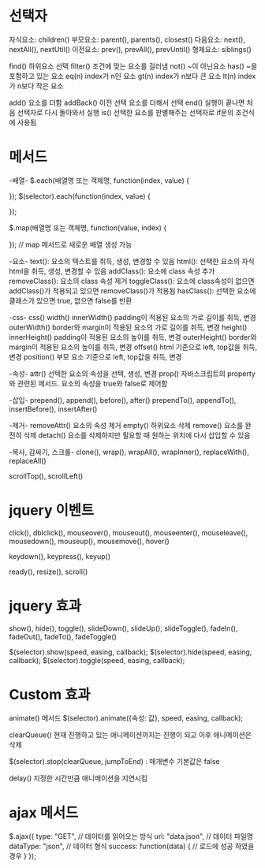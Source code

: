 # 선택자
자식요소: children()
부모요소: parent(), parents(), closest()
다음요소: next(), nextAll(), nextUtil()
이전요소: prev(), prevAll(), prevUntil()
형제요소: siblings()

find() 하위요소 선택
filter() 조건에 맞는 요소를 걸러냄
not() ~이 아닌요소
has() ~을 포함하고 있는 요소
eq(n) index가 n인 요소
gt(n) index가 n보다 큰 요소
lt(n) index가 n보다 작은 요소

add() 요소를 더함
addBack() 이전 선택 요소를 더해서 선택
end() 실행이 끝나면 처음 선택자로 다시 돌아와서 실행
is() 선택한 요소를 판별해주는 선택자로 if문의 조건식에 사용됨

# 메서드

-배열-
$.each(배열명 또는 객체명, function(index, value) {

});
$(selector).each(function(index, value) {

});

$.map(배열명 또는 객체명, function(value, index) {

}); // map 메서드로 새로운 배열 생성 가능

-요소-
text(): 요소의 텍스트를 취득, 생성, 변경할 수 있음
html(): 선택한 요소의 자식 html을 취득, 생성, 변경할 수 있음
addClass(): 요소에 class 속성 추가
removeClass(): 요소의 class 속성 제거
toggleClass(): 요소에 class속성이 없으면 addClass()가 적용되고 있으면 removeClass()가 적용됨
hasClass(): 선택한 요소에 클래스가 있으면 true, 없으면 false를 반환

-css-
css()
width()
innerWidth() padding이 적용된 요소의 가로 길이를 취득, 변경
outerWidth() border와 margin이 적용된 요소의 가로 길이를 취득, 변경
height()
innerHeight() padding이 적용된 요소의 높이를 취득, 변경
outerHeight() border와 margin이 적용된 요소의 높이를 취득, 변경
offset() html 기준으로 left, top값을 취득, 변경
position() 부모 요소 기준으로 left, top값을 취득, 변경

-속성-
attr() 선택한 요소의 속성을 선택, 생성, 변경
prop() 자바스크립트의 property와 관련된 메서드. 요소의 속성을 true와 false로 제어함

-삽입-
prepend(), append(), before(), after()
prependTo(), appendTo(), insertBefore(), insertAfter()

-제거-
removeAttr() 요소의 속성 제거
empty() 하위요소 삭제
remove() 요소를 완전히 삭제
detach() 요소를 삭제하지만 필요할 때 원하는 위치에 다시 삽입할 수 있음 

-복사, 감싸기, 스크롤-
clone(), wrap(), wrapAll(), wrapInner(), replaceWith(), replaceAll()

scrollTop(), scrollLeft()

# jquery 이벤트
click(), dblclick(), mouseover(), mouseout(), mouseenter(), mouseleave(),
mousedown(), mouseup(), mousemove(), hover()

keydown(), keypress(), keyup()

ready(), resize(), scroll()

# jquery 효과
show(), hide(), toggle(), slideDown(), slideUp(), slideToggle(),
fadeIn(), fadeOut(), fadeTo(), fadeToggle()

$(selector).show(speed, easing, callback);
$(selector).hide(speed, easing, callback);
$(selector).toggle(speed, easing, callback);

# Custom 효과
animate() 메서드
$(selector).animate({속성: 값}, speed, easing, callback);

clearQueue() 현재 진행하고 있는 애니메이션까지는 진행이 되고 이후 애니메이션은 삭제

$(selector).stop(clearQueue, jumpToEnd) : 매개변수 기본값은 false

delay() 지정한 시간만큼 애니메이션을 지연시킴

# ajax 메서드
$.ajax({
  type: "GET", // 데이터를 읽어오는 방식
  url: "data.json", // 데이터 파일명
  dataType: "json", // 데이터 형식
  success: function(data) {
    // 로드에 성공 하였을 경우
  }
});
